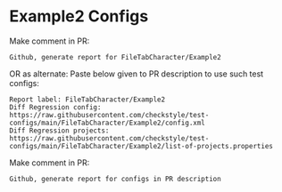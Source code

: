 # Example2 Configs
Make comment in PR:
```
Github, generate report for FileTabCharacter/Example2
```
OR as alternate:
Paste below given to PR description to use such test configs:
```
Report label: FileTabCharacter/Example2
Diff Regression config: https://raw.githubusercontent.com/checkstyle/test-configs/main/FileTabCharacter/Example2/config.xml
Diff Regression projects: https://raw.githubusercontent.com/checkstyle/test-configs/main/FileTabCharacter/Example2/list-of-projects.properties
```
Make comment in PR:
```
Github, generate report for configs in PR description
```
